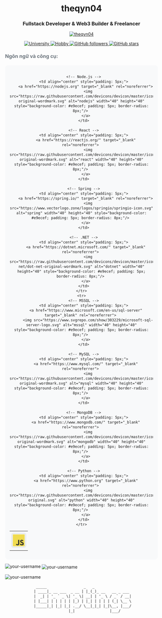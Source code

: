 <h1 align="center">theqyn04</h1>
<h3 align="center">Fullstack Developer & Web3 Builder & Freelancer</h3>

<p align="center">
  <a href="https://github.com/ryo-ma/github-profile-trophy">
    <img src="https://github-profile-trophy.vercel.app/?username=theqyn04&theme=onedark&column=7" alt="theqyn04" />
  </a>
</p>

  <p align="center">
  <!-- Thẻ University -->
  <a href="https://github.com/theqyn04">
    <img src="https://img.shields.io/badge/University-FPTU-blue?style=flat&logo=graduation-cap" alt="University" />
  </a>
  
  <!-- Thẻ Hobby -->
  <a href="https://github.com/theqyn04">
    <img src="https://img.shields.io/badge/Hobby-Japanese_Culture-green?style=flat&logo=gamepad" alt="Hobby" />
  </a>
  
  <!-- Thẻ Follow -->
  <a href="https://github.com/theqyn04?tab=followers">
    <img src="https://img.shields.io/github/followers/theqyn04?color=yellow&label=Follow&logo=github&style=flat" alt="GitHub followers" />
  </a>
  
  <!-- Thẻ Star -->
  <a href="https://github.com/theqyn04?tab=repositories">
    <img src="https://img.shields.io/github/stars/theqyn04?color=orange&label=Stars&logo=github&style=flat" alt="GitHub stars" />
  </a>
</p>

<h3 align="left" style="color: #6c757d; margin-bottom: 20px;">Ngôn ngữ và công cụ:</h3>
<div align="center" style="background-color: #f8f9fa; padding: 15px; border-radius: 10px;">
  <table align="center">
    <tr>
      <!-- JavaScript -->
      <td align="center" style="padding: 5px;">
        <a href="https://developer.mozilla.org/en-US/docs/Web/JavaScript" target="_blank" rel="noreferrer"> 
          <img src="https://raw.githubusercontent.com/devicons/devicon/master/icons/javascript/javascript-original.svg" alt="javascript" width="40" height="40" style="background-color: #e9ecef; padding: 5px; border-radius: 8px;"/> 
        </a>
      </td>
      
      <!-- Node.js -->
      <td align="center" style="padding: 5px;">
        <a href="https://nodejs.org" target="_blank" rel="noreferrer"> 
          <img src="https://raw.githubusercontent.com/devicons/devicon/master/icons/nodejs/nodejs-original-wordmark.svg" alt="nodejs" width="40" height="40" style="background-color: #e9ecef; padding: 5px; border-radius: 8px;"/> 
        </a>
      </td>
      
      <!-- React -->
      <td align="center" style="padding: 5px;">
        <a href="https://reactjs.org/" target="_blank" rel="noreferrer"> 
          <img src="https://raw.githubusercontent.com/devicons/devicon/master/icons/react/react-original-wordmark.svg" alt="react" width="40" height="40" style="background-color: #e9ecef; padding: 5px; border-radius: 8px;"/> 
        </a>
      </td>
      
      <!-- Spring -->
      <td align="center" style="padding: 5px;">
        <a href="https://spring.io/" target="_blank" rel="noreferrer"> 
          <img src="https://www.vectorlogo.zone/logos/springio/springio-icon.svg" alt="spring" width="40" height="40" style="background-color: #e9ecef; padding: 5px; border-radius: 8px;"/> 
        </a>
      </td>
      
      <!-- .NET -->
      <td align="center" style="padding: 5px;">
        <a href="https://dotnet.microsoft.com/" target="_blank" rel="noreferrer"> 
          <img src="https://raw.githubusercontent.com/devicons/devicon/master/icons/dot-net/dot-net-original-wordmark.svg" alt="dotnet" width="40" height="40" style="background-color: #e9ecef; padding: 5px; border-radius: 8px;"/> 
        </a>
      </td>
    </tr>
    <tr>
      <!-- MSSQL -->
      <td align="center" style="padding: 5px;">
        <a href="https://www.microsoft.com/en-us/sql-server" target="_blank" rel="noreferrer"> 
          <img src="https://www.svgrepo.com/show/303229/microsoft-sql-server-logo.svg" alt="mssql" width="40" height="40" style="background-color: #e9ecef; padding: 5px; border-radius: 8px;"/> 
        </a>
      </td>
      
      <!-- MySQL -->
      <td align="center" style="padding: 5px;">
        <a href="https://www.mysql.com/" target="_blank" rel="noreferrer"> 
          <img src="https://raw.githubusercontent.com/devicons/devicon/master/icons/mysql/mysql-original-wordmark.svg" alt="mysql" width="40" height="40" style="background-color: #e9ecef; padding: 5px; border-radius: 8px;"/> 
        </a>
      </td>
      
      <!-- MongoDB -->
      <td align="center" style="padding: 5px;">
        <a href="https://www.mongodb.com/" target="_blank" rel="noreferrer"> 
          <img src="https://raw.githubusercontent.com/devicons/devicon/master/icons/mongodb/mongodb-original-wordmark.svg" alt="mongodb" width="40" height="40" style="background-color: #e9ecef; padding: 5px; border-radius: 8px;"/> 
        </a>
      </td>
      
      <!-- Python -->
      <td align="center" style="padding: 5px;">
        <a href="https://www.python.org" target="_blank" rel="noreferrer"> 
          <img src="https://raw.githubusercontent.com/devicons/devicon/master/icons/python/python-original.svg" alt="python" width="40" height="40" style="background-color: #e9ecef; padding: 5px; border-radius: 8px;"/> 
        </a>
      </td>
    </tr>
  </table>
</div>

<p><img align="left" src="https://github-readme-stats.vercel.app/api/top-langs?username=your-username&show_icons=true&locale=en&layout=compact&theme=onedark" alt="your-username" /></p>

<p>&nbsp;<img align="center" src="https://github-readme-stats.vercel.app/api?username=your-username&show_icons=true&locale=en&theme=onedark" alt="your-username" /></p>

<p><img align="center" src="https://github-readme-streak-stats.herokuapp.com/?user=your-username&theme=onedark" alt="your-username" /></p>

<div align="center">

```ascii
  _____                 _   _                 
 | ____|_ __ ___  _ __ | |_(_)_ __   __ _ ___ 
 |  _| | '_ ` _ \| '_ \| __| | '_ \ / _` / __|
 | |___| | | | | | |_) | |_| | | | | (_| \__ \
 |_____|_| |_| |_| .__/ \__|_|_| |_|\__, |___/
                 |_|                |___/     
